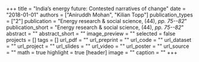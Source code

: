 +++
title = "India’s energy future: Contested narratives of change"
date = "2018-01-01"
authors = ["Aniruddh Mohan", "Kilian Topp"]
publication_types = ["2"]
publication = "Energy research \& social science, (44), _pp. 75--82_"
publication_short = "Energy research \& social science, (44), _pp. 75--82_"
abstract = ""
abstract_short = ""
image_preview = ""
selected = false
projects = []
tags = []
url_pdf = ""
url_preprint = ""
url_code = ""
url_dataset = ""
url_project = ""
url_slides = ""
url_video = ""
url_poster = ""
url_source = ""
math = true
highlight = true
[header]
image = ""
caption = ""
+++
